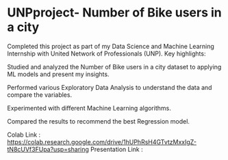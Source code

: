 # UNPproject- Number of Bike users in a city

Completed this project as part of my Data Science and Machine Learning Internship with United Network of Professionals (UNP). Key highlights:

Studied and analyzed the Number of Bike users in a city dataset to applying ML models and present my insights.

Performed various Exploratory Data Analysis to understand the data and compare the variables.

Experimented with different Machine Learning algorithms.

Compared the results to recommend the best Regression model.

Colab Link : 
https://colab.research.google.com/drive/1hUPhRsH4GTvtzMxxIgZ-tN8cUVf3FUpa?usp=sharing
Presentation Link : 
